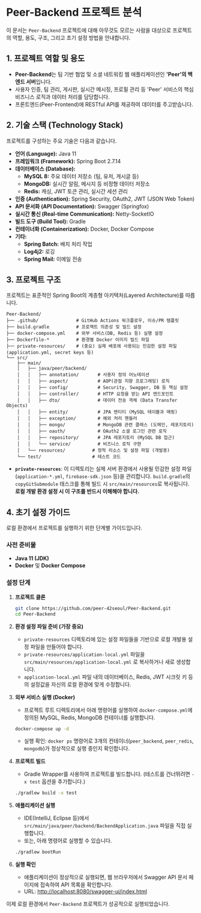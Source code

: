 # Peer-Backend 프로젝트 분석

이 문서는 `Peer-Backend` 프로젝트에 대해 아무것도 모르는 사람을 대상으로 프로젝트의 역할, 용도, 구조, 그리고 초기 설정 방법을 안내합니다.

## 1. 프로젝트 역할 및 용도

- **Peer-Backend**는 팀 기반 협업 및 소셜 네트워킹 웹 애플리케이션인 **'Peer'의 백엔드 서버**입니다.
- 사용자 인증, 팀 관리, 게시판, 실시간 메시징, 프로필 관리 등 'Peer' 서비스의 핵심 비즈니스 로직과 데이터 처리를 담당합니다.
- 프론트엔드(Peer-Frontend)에 RESTful API를 제공하여 데이터를 주고받습니다.

## 2. 기술 스택 (Technology Stack)

프로젝트를 구성하는 주요 기술은 다음과 같습니다.

- **언어 (Language):** Java 11
- **프레임워크 (Framework):** Spring Boot 2.7.14
- **데이터베이스 (Database):**
    - **MySQL 8:** 주요 데이터 저장소 (팀, 유저, 게시글 등)
    - **MongoDB:** 실시간 알림, 메시지 등 비정형 데이터 저장소
    - **Redis:** 캐싱, JWT 토큰 관리, 실시간 세션 관리
- **인증 (Authentication):** Spring Security, OAuth2, JWT (JSON Web Token)
- **API 문서화 (API Documentation):** Swagger (Springfox)
- **실시간 통신 (Real-time Communication):** Netty-SocketIO
- **빌드 도구 (Build Tool):** Gradle
- **컨테이너화 (Containerization):** Docker, Docker Compose
- **기타:**
    - **Spring Batch:** 배치 처리 작업
    - **Log4j2:** 로깅
    - **Spring Mail:** 이메일 전송

## 3. 프로젝트 구조

프로젝트는 표준적인 Spring Boot의 계층형 아키텍처(Layered Architecture)를 따릅니다.

```
Peer-Backend/
├── .github/              # GitHub Actions 워크플로우, 이슈/PR 템플릿
├── build.gradle          # 프로젝트 의존성 및 빌드 설정
├── docker-compose.yml    # 외부 서비스(DB, Redis 등) 실행 설정
├── Dockerfile-*          # 환경별 Docker 이미지 빌드 파일
├── private-resources/    # (중요) 실제 배포에 사용되는 민감한 설정 파일 (application.yml, secret keys 등)
└── src/
    ├── main/
    │   ├── java/peer/backend/
    │   │   ├── annotation/       # 사용자 정의 어노테이션
    │   │   ├── aspect/           # AOP(관점 지향 프로그래밍) 로직
    │   │   ├── config/           # Security, Swagger, DB 등 핵심 설정
    │   │   ├── controller/       # HTTP 요청을 받는 API 엔드포인트
    │   │   ├── dto/              # 데이터 전송 객체 (Data Transfer Objects)
    │   │   ├── entity/           # JPA 엔티티 (MySQL 테이블과 매핑)
    │   │   ├── exception/        # 예외 처리 핸들러
    │   │   ├── mongo/            # MongoDB 관련 클래스 (도메인, 레포지토리)
    │   │   ├── oauth/            # OAuth2 소셜 로그인 관련 로직
    │   │   ├── repository/       # JPA 레포지토리 (MySQL DB 접근)
    │   │   └── service/          # 비즈니스 로직 구현
    │   └── resources/          # 정적 리소스 및 설정 파일 (개발용)
    └── test/                   # 테스트 코드
```

- **`private-resources`**: 이 디렉토리는 실제 서버 환경에서 사용될 민감한 설정 파일(`application-*.yml`, `firebase-sdk.json` 등)을 관리합니다. `build.gradle`의 `copyGitSubmodule` 태스크를 통해 빌드 시 `src/main/resources`로 복사됩니다. **로컬 개발 환경 설정 시 이 구조를 반드시 이해해야 합니다.**

## 4. 초기 설정 가이드

로컬 환경에서 프로젝트를 실행하기 위한 단계별 가이드입니다.

### 사전 준비물

- **Java 11 (JDK)**
- **Docker** 및 **Docker Compose**

### 설정 단계

1.  **프로젝트 클론**
    ```bash
    git clone https://github.com/peer-42seoul/Peer-Backend.git
    cd Peer-Backend
    ```

2.  **환경 설정 파일 준비 (가장 중요)**
    - `private-resources` 디렉토리에 있는 설정 파일들을 기반으로 로컬 개발용 설정 파일을 만들어야 합니다.
    - `private-resources/application-local.yml` 파일을 `src/main/resources/application-local.yml` 로 복사하거나 새로 생성합니다.
    - `application-local.yml` 파일 내의 데이터베이스, Redis, JWT 시크릿 키 등의 설정값을 자신의 로컬 환경에 맞게 수정합니다.

3.  **외부 서비스 실행 (Docker)**
    - 프로젝트 루트 디렉토리에서 아래 명령어를 실행하여 `docker-compose.yml`에 정의된 MySQL, Redis, MongoDB 컨테이너를 실행합니다.
    ```bash
    docker-compose up -d
    ```
    - 실행 확인: `docker ps` 명령어로 3개의 컨테이너(`peer_backend`, `peer_redis`, `mongodb`)가 정상적으로 실행 중인지 확인합니다.

4.  **프로젝트 빌드**
    - Gradle Wrapper를 사용하여 프로젝트를 빌드합니다. (테스트를 건너뛰려면 `-x test` 옵션을 추가합니다.)
    ```bash
    ./gradlew build -x test
    ```

5.  **애플리케이션 실행**
    - IDE(IntelliJ, Eclipse 등)에서 `src/main/java/peer/backend/BackendApplication.java` 파일을 직접 실행합니다.
    - 또는, 아래 명령어로 실행할 수 있습니다.
    ```bash
    ./gradlew bootRun
    ```

6.  **실행 확인**
    - 애플리케이션이 정상적으로 실행되면, 웹 브라우저에서 Swagger API 문서 페이지에 접속하여 API 목록을 확인합니다.
    - URL: [http://localhost:8080/swagger-ui/index.html](http://localhost:8080/swagger-ui/index.html)

이제 로컬 환경에서 `Peer-Backend` 프로젝트가 성공적으로 실행되었습니다.

